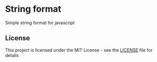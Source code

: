 String format
======
Simple string format for javascript

## License

This project is licensed under the MIT License - see the [LICENSE](LICENSE) file for details
